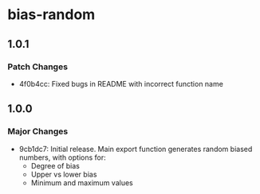 # bias-random

## 1.0.1

### Patch Changes

- 4f0b4cc: Fixed bugs in README with incorrect function name

## 1.0.0

### Major Changes

- 9cb1dc7: Initial release. Main export function generates random biased numbers, with options for:
  - Degree of bias
  - Upper vs lower bias
  - Minimum and maximum values

